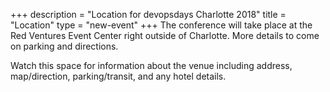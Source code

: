 +++
description = "Location for devopsdays Charlotte 2018"
title = "Location"
type = "new-event"
+++
The conference will take place at the Red Ventures Event Center right outside of Charlotte. More details to come on parking and directions.

Watch this space for information about the venue including address, map/direction, parking/transit, and any hotel details.

<!-- Uncomment this only if you have set the coordinates for your location in the config yaml. Get Latitude and Longitude of a Point: http://itouchmap.com/latlong.html -->
<!-- {{< event_map >}} -->